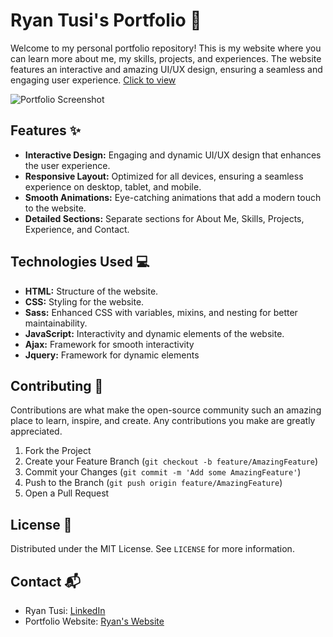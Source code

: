 # Ryan Tusi's Portfolio 🌟

Welcome to my personal portfolio repository! This is my website where you can learn more about me, my skills, projects, and experiences. The website features an interactive and amazing UI/UX design, ensuring a seamless and engaging user experience. [Click to view](https://fabulous-chimera-8c858a.netlify.app/)

![Portfolio Screenshot](portfolio.gif)

## Features ✨

- **Interactive Design:** Engaging and dynamic UI/UX design that enhances the user experience.
- **Responsive Layout:** Optimized for all devices, ensuring a seamless experience on desktop, tablet, and mobile.
- **Smooth Animations:** Eye-catching animations that add a modern touch to the website.
- **Detailed Sections:** Separate sections for About Me, Skills, Projects, Experience, and Contact.

## Technologies Used 💻

- **HTML:** Structure of the website.
- **CSS:** Styling for the website.
- **Sass:** Enhanced CSS with variables, mixins, and nesting for better maintainability.
- **JavaScript:** Interactivity and dynamic elements of the website.
- **Ajax:** Framework for smooth interactivity
- **Jquery:** Framework for dynamic elements

## Contributing 🤝

Contributions are what make the open-source community such an amazing place to learn, inspire, and create. Any contributions you make are greatly appreciated.

1. Fork the Project
2. Create your Feature Branch (`git checkout -b feature/AmazingFeature`)
3. Commit your Changes (`git commit -m 'Add some AmazingFeature'`)
4. Push to the Branch (`git push origin feature/AmazingFeature`)
5. Open a Pull Request

## License 📄

Distributed under the MIT License. See `LICENSE` for more information.

## Contact 📬

- Ryan Tusi: [LinkedIn](https://www.linkedin.com/in/ryantusi/)
- Portfolio Website: [Ryan's Website](https://fabulous-chimera-8c858a.netlify.app/)

